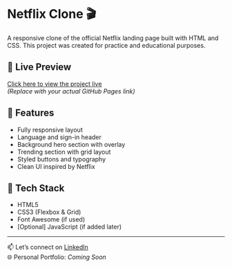 # Netflix Clone 🎬

A responsive clone of the official Netflix landing page built with HTML and CSS. This project was created for practice and educational purposes.



## 🔗 Live Preview

[Click here to view the project live]( https://parth0904.github.io/Web-Dev/)  
_(Replace with your actual GitHub Pages link)_

## 📱 Features

- Fully responsive layout
- Language and sign-in header
- Background hero section with overlay
- Trending section with grid layout
- Styled buttons and typography
- Clean UI inspired by Netflix

## 🚀 Tech Stack

- HTML5  
- CSS3 (Flexbox & Grid)  
- Font Awesome (if used)  
- [Optional] JavaScript (if added later)





---

📫 Let’s connect on [LinkedIn](https://www.linkedin.com/)  
🌐 Personal Portfolio: *Coming Soon*


